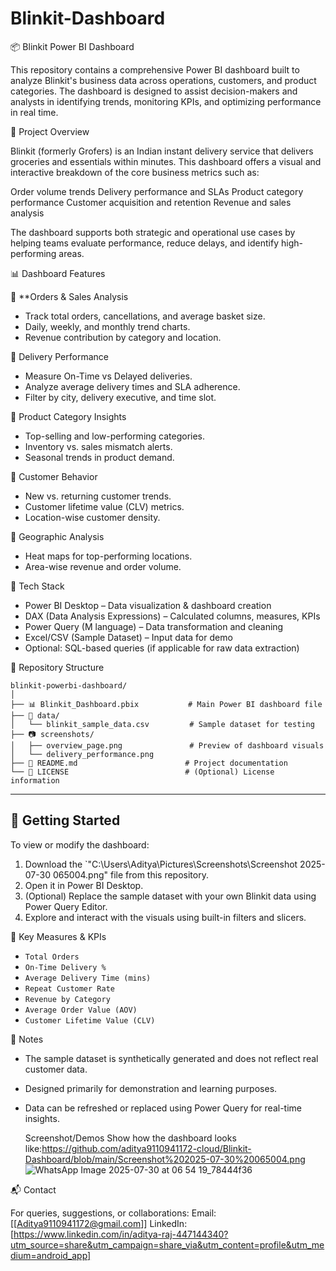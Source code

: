 # Blinkit-Dashboard
📦 Blinkit Power BI Dashboard

This repository contains a comprehensive Power BI dashboard built to analyze Blinkit's business data across operations, customers, and product categories. The dashboard is designed to assist decision-makers and analysts in identifying trends, monitoring KPIs, and optimizing performance in real time.

 📌 Project Overview

Blinkit (formerly Grofers) is an Indian instant delivery service that delivers groceries and essentials within minutes. This dashboard offers a visual and interactive breakdown of the core business metrics such as:

 Order volume trends
 Delivery performance and SLAs
 Product category performance
 Customer acquisition and retention
 Revenue and sales analysis

The dashboard supports both strategic and operational use cases by helping teams evaluate performance, reduce delays, and identify high-performing areas.

 📊 Dashboard Features

 🛒 **Orders & Sales Analysis

* Track total orders, cancellations, and average basket size.
* Daily, weekly, and monthly trend charts.
* Revenue contribution by category and location.

🚚 Delivery Performance

* Measure On-Time vs Delayed deliveries.
* Analyze average delivery times and SLA adherence.
* Filter by city, delivery executive, and time slot.

 🧺 Product Category Insights

* Top-selling and low-performing categories.
* Inventory vs. sales mismatch alerts.
* Seasonal trends in product demand.

👥 Customer Behavior

* New vs. returning customer trends.
* Customer lifetime value (CLV) metrics.
* Location-wise customer density.

📍 Geographic Analysis

* Heat maps for top-performing locations.
* Area-wise revenue and order volume.

🧱 Tech Stack

* Power BI Desktop – Data visualization & dashboard creation
* DAX (Data Analysis Expressions) – Calculated columns, measures, KPIs
* Power Query (M language) – Data transformation and cleaning
* Excel/CSV (Sample Dataset) – Input data for demo
* Optional: SQL-based queries (if applicable for raw data extraction)

 📁 Repository Structure

```
blinkit-powerbi-dashboard/
│
├── 📊 Blinkit_Dashboard.pbix           # Main Power BI dashboard file
├── 📁 data/
│   └── blinkit_sample_data.csv         # Sample dataset for testing
├── 📷 screenshots/
│   ├── overview_page.png               # Preview of dashboard visuals
│   └── delivery_performance.png        
├── 📄 README.md                        # Project documentation
└── 📄 LICENSE                          # (Optional) License information
```

---

## 🚀 Getting Started

To view or modify the dashboard:

1. Download the `"C:\Users\Aditya\Pictures\Screenshots\Screenshot 2025-07-30 065004.png" file from this repository.
2. Open it in Power BI Desktop.
3. (Optional) Replace the sample dataset with your own Blinkit data using Power Query Editor.
4. Explore and interact with the visuals using built-in filters and slicers.

 🧮 Key Measures & KPIs

* `Total Orders`
* `On-Time Delivery %`
* `Average Delivery Time (mins)`
* `Repeat Customer Rate`
* `Revenue by Category`
* `Average Order Value (AOV)`
* `Customer Lifetime Value (CLV)`

 📝 Notes

* The sample dataset is synthetically generated and does not reflect real customer data.
* Designed primarily for demonstration and learning purposes.
* Data can be refreshed or replaced using Power Query for real-time insights.

  Screenshot/Demos
  Show how the dashboard looks like:https://github.com/aditya9110941172-cloud/Blinkit-Dashboard/blob/main/Screenshot%202025-07-30%20065004.png
  ![WhatsApp Image 2025-07-30 at 06 54 19_78444f36](https://github.com/user-attachments/assets/7d9339ec-896f-457e-b76d-96ead12448dd)


📬 Contact

For queries, suggestions, or collaborations:
Email: \[[Aditya9110941172@gmail.com]]
LinkedIn: \[https://www.linkedin.com/in/aditya-raj-447144340?utm_source=share&utm_campaign=share_via&utm_content=profile&utm_medium=android_app]
